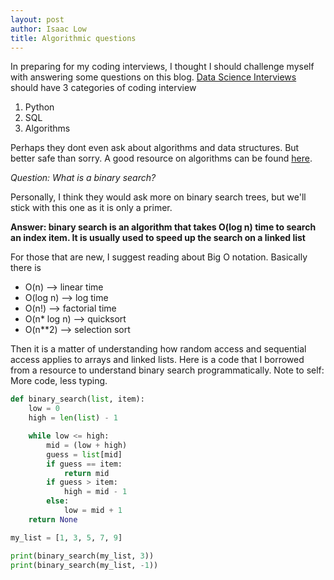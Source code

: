 ```yaml
---
layout: post
author: Isaac Low
title: Algorithmic questions
---
```


In preparing for my coding interviews, I thought I should challenge myself with answering some questions on this blog.
[Data Science Interviews](https://awesomeopensource.com/project/alexeygrigorev/data-science-interviews) should have
3 categories of coding interview

1. Python
2. SQL
3. Algorithms

Perhaps they dont even ask about algorithms and data structures. But better safe than sorry.
A good resource on algorithms can be found [here](https://awesomeopensource.com/project/kdn251/interviews#algorithms).

*Question: What is a binary search?*

Personally, I think they would ask more on binary search trees, but we'll stick with this one as it is only a primer.

**Answer: binary search is an algorithm that takes O(log n) time to search an index item. It is usually used to speed up the
search on a linked list**

For those that are new, I suggest reading about Big O notation. Basically there is

* O(n) --> linear time
* O(log n) --> log time
* O(n!) --> factorial time
* O(n* log n) --> quicksort
* O(n**2) --> selection sort

Then it is a matter of understanding how random access and sequential access applies to arrays and linked lists. Here is a code
that I borrowed from a resource to understand binary search programmatically. Note to self: More code, less typing.

```python
def binary_search(list, item):
    low = 0
    high = len(list) - 1

    while low <= high:
        mid = (low + high)
        guess = list[mid]
        if guess == item:
            return mid
        if guess > item:
            high = mid - 1
        else:
            low = mid + 1
    return None

my_list = [1, 3, 5, 7, 9]

print(binary_search(my_list, 3))
print(binary_search(my_list, -1))
```